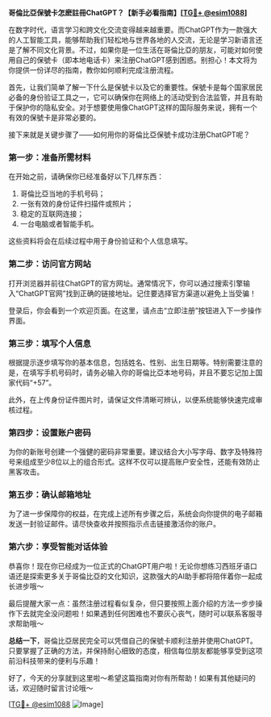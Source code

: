 **哥倫比亞保號卡怎麽註冊ChatGPT？【新手必看指南】[[TG💪+ @esim1088](https://t.me/s/esim1088)]**

在数字时代，语言学习和跨文化交流变得越来越重要。而ChatGPT作为一款强大的人工智能工具，能够帮助我们轻松地与世界各地的人交流，无论是学习新语言还是了解不同文化背景。不过，如果你是一位生活在哥倫比亞的朋友，可能对如何使用自己的保號卡（即本地电话卡）来注册ChatGPT感到困惑。别担心！本文将为你提供一份详尽的指南，教你如何顺利完成注册流程。

首先，让我们简单了解一下什么是保號卡以及它的重要性。保號卡是每个国家居民必备的身份验证工具之一，它可以确保你在网络上的活动受到合法监管，并且有助于保护你的隐私安全。对于想要使用像ChatGPT这样的国际服务来说，拥有一个有效的保號卡是非常必要的。

接下来就是关键步骤了——如何用你的哥倫比亞保號卡成功注册ChatGPT呢？

### 第一步：准备所需材料

在开始之前，请确保你已经准备好以下几样东西：
1. 哥倫比亞当地的手机号码；
2. 一张有效的身份证件扫描件或照片；
3. 稳定的互联网连接；
4. 一台电脑或者智能手机。

这些资料将会在后续过程中用于身份验证和个人信息填写。

### 第二步：访问官方网站

打开浏览器并前往ChatGPT的官方网址。通常情况下，你可以通过搜索引擎输入“ChatGPT官网”找到正确的链接地址。记住要选择官方渠道以避免上当受骗！

登录后，你会看到一个欢迎页面。在这里，请点击“立即注册”按钮进入下一步操作界面。

### 第三步：填写个人信息

根据提示逐步填写你的基本信息，包括姓名、性别、出生日期等。特别需要注意的是，在填写手机号码时，请务必输入你的哥倫比亞本地号码，并且不要忘记加上国家代码“+57”。

此外，在上传身份证件图片时，请保证文件清晰可辨认，以便系统能够快速完成审核过程。

### 第四步：设置账户密码

为你的新账号创建一个强健的密码非常重要。建议结合大小写字母、数字及特殊符号来组成至少8位以上的组合形式。这样不仅可以提高账户安全性，还能有效防止黑客攻击。

### 第五步：确认邮箱地址

为了进一步保障你的权益，在完成上述所有步骤之后，系统会向你提供的电子邮箱发送一封验证邮件。请尽快查收并按照指示点击链接激活你的账户。

### 第六步：享受智能对话体验

恭喜你！现在你已经成为一位正式的ChatGPT用户啦！无论你想练习西班牙语口语还是探索更多关于哥倫比亞的文化知识，这款强大的AI助手都将陪伴着你一起成长进步哦～

最后提醒大家一点：虽然注册过程看似复杂，但只要按照上面介绍的方法一步步操作下去就完全没问题啦！如果遇到任何困难也不要灰心丧气，随时可以联系客服寻求帮助哦～

**总结一下**，哥倫比亞居民完全可以凭借自己的保號卡顺利注册并使用ChatGPT。只要掌握了正确的方法，并保持耐心细致的态度，相信每位朋友都能够享受到这项前沿科技带来的便利与乐趣！

好了，今天的分享就到这里啦～希望这篇指南对你有所帮助！如果有其他疑问的话，欢迎随时留言讨论哦～

[[TG💪+ @esim1088](https://t.me/s/esim1088) ![Image](https://i.postimg.cc/4NQfJmqS/Snipaste-2025-05-13-00-14-12.png)]